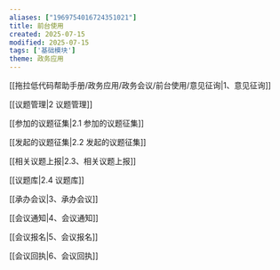 ```yaml
---
aliases: ["1969754016724351021"]
title: 前台使用
created: 2025-07-15
modified: 2025-07-15
tags: ['基础模块']
theme: 政务应用
---
```


[[拖拉低代码帮助手册/政务应用/政务会议/前台使用/意见征询|1、意见征询]]

[[议题管理|2 议题管理]]

[[参加的议题征集|2.1 参加的议题征集]]

[[发起的议题征集|2.2 发起的议题征集]]

[[相关议题上报|2.3、相关议题上报]]

[[议题库|2.4 议题库]]

[[承办会议|3、承办会议]]

[[会议通知|4、会议通知]]

[[会议报名|5、会议报名]]

[[会议回执|6、会议回执]]